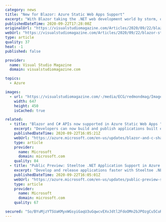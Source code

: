 ```yaml
---
category: news
title: "New for Blazor: Azure Static Web Apps Support"
excerpt: "With Blazor taking the .NET web development world by storm, one of the first announcements during Microsoft's Ignite 2020 developer/IT event was its new support in Azure Static Web Apps. Blazor, of course, allows for C#-based web development (instead of ..."
publishedDateTime: 2020-09-22T17:28:00Z
originalUrl: "https://visualstudiomagazine.com/Articles/2020/09/22/blazor-static-web-apps.aspx?p=1"
webUrl: "https://visualstudiomagazine.com/Articles/2020/09/22/blazor-static-web-apps.aspx?p=1"
type: article
quality: 37
heat: -1
published: false

provider:
  name: Visual Studio Magazine
  domain: visualstudiomagazine.com

topics:
  - Azure

images:
  - url: "https://visualstudiomagazine.com/-/media/ECG/redmondmag/Images/IntroImagesBigSmall/BlueSpeedLinesSmall.jpg"
    width: 647
    height: 450
    isCached: true

related:
  - title: "Blazor and C# APIs now supported in Azure Static Web Apps "
    excerpt: "Developers can now build and publish applications built entirely in .NET with Static Web Apps using Blazor WebAssembly and C# API's."
    publishedDateTime: 2020-09-22T16:05:21Z
    webUrl: "https://azure.microsoft.com/en-us/updates/blazor-and-c-sharp-apis-now-supported-in-azure-static-web-apps/"
    type: article
    provider:
      name: Microsoft
      domain: microsoft.com
    quality: 84
  - title: "Public Preview: Steeltoe .NET Application Support in Azure Spring Cloud"
    excerpt: "Develop and release applications faster with Steeltoe .NET application support in Azure Spring Cloud."
    publishedDateTime: 2020-09-22T16:05:01Z
    webUrl: "https://azure.microsoft.com/en-us/updates/public-preview-steeltoe-net-application-support-in-azure-spring-cloud/"
    type: article
    provider:
      name: Microsoft
      domain: microsoft.com
    quality: 67

secured: "So/BYuMjzYTSUaKMyxWGsyiGaqU3uGqwcvEXvJdtl2FdoOMn2bJPOzgCu5CuRZNy9uRYurIHnDHBnMa8wRFGlL+WbIeH8ZO+lL+Mh14MzgubF3tssalRtmIxDTGsOzUEeQlR3mlwu2wl+BthjQVzXCAFtjDLRMN57PmaLWT17WqSPBi8s7p1IjQP+d0R1vA+ZTJEjFdLpT1YD78ND/tmA88TSRRVt6LdN2UjdfmoqkAIc3KuBmge2337DTU027hZrb3CtPuNQ0Z0jdMdmnRjyhA/07vqlJegRytojLiPWN5w7FE3sdqsBOwhixifOtOoy8dAsYbaVQBFQiDfzFDk8rsncrnoub3DggeFa6E8SwM=;D0JrKv2NF40bNhuDrZR56w=="
---
```


